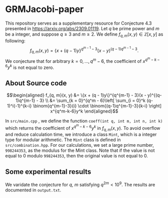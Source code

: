 # GRMJacobi-paper
This repository serves as a supplementary resource for Conjecture 4.3 presented in https://arxiv.org/abs/2309.01119.
Let $q$ be prime power and $m$ be a integer, and suppose $q \geq 3$ and $m \geq 2$. We define $f_{q, m}(x, y) \in \mathbb{Z}[x, y]$ as following:
$$f_{q, m}(x, y) = \{x + (q - 1)y\}^{q^{m-1} - 3}(x - y)^{(q-1)q^{m-1} - 3}.$$
We conjecture that for arbitrary $k = 0,\dots, q^m-6$, the coefficient of $x^{q^m-k-6}y^k$ is not equal to zero.

## About Source code

$$\begin{aligned} 
f_{q, m}(x, y) &= \{x + (q - 1)y\}^{q^{m-1} - 3}(x - y)^{(q-1)q^{m-1} - 3} \\
&= \sum_{k = 0}^{q^m - 6}\left[ \sum_{i = 0}^k (q-1)^i(-1)^{k-i} 
\binom{q^{m-1}-3}{i} \cdot \binom{(q-1)q^{m-1}-3}{k-i}  \right] x^{q^m-k-6}y^k
\end{aligned}$$

In `src/main.cpp` , we define the function `coeff(int q, int m, int n, int k)` which returns the coefficient of $x^{q^m-k-6}y^k$ in $f_{q, m}(x, y)$. To avoid overflow and reduce calculation time, we introduce a class `Mint`, which is a integer type for modular arithmetic. The `Mint` class is defined in `src/combination.hpp`. For our calculations, we set a large prime number, `998244353`, as the modulus for the Mint class. Note that if the value is not equal to $0$ modulo `998244353`, then the original value is not equal to $0$.

## Some experimental results
We varidate the conjecture for $q$, $m$ satisfying $q^{2m} < 10^9$. The results are documented in `output.txt`.
